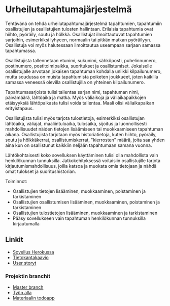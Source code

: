 # Urheilutapahtumajärjestelmä

Tehtävänä on tehdä urheilutapahtumajärjestelmä tapahtumien, tapahtumiin osallistujien ja osallistujien tulosten hallintaan. Erilaisia tapahtumia ovat hiihto, pyöräily, soutu ja hölkkä. Osallistujat ilmoittautuvat tapahtumien sarjoihin, esimerkiksi lyhyeen, normaalin tai pitkän matkan pyöräilyyn. Osallistuja voi myös halutessaan ilmoittautua useampaan sarjaan samassa tapahtumassa.

Osallistujista tallennetaan etunimi, sukunimi, sähköposti, puhelinnumero, postinumero, postitoimipaikka, suoritukset ja osallistumiset.
Jokaiselle osallistujalle arvotaan jokaisen tapahtuman kohdalla uniikki kilpailunumero, mutta soudussa on muista tapahtumista poiketen joukkueet, joten kaikilla samassa veneessä olevilla osallistujilla on yhteinen kilpailunumero.

Tapahtumasarjoista tulisi tallentaa sarjan nimi, tapahtuman nimi, päivämäärä, lähtöaika ja matka. Myös väliaikoja ja väliaikapaikkojen etäisyyksiä lähtöpaikasta tulisi voida tallentaa. Maali olisi väliaikapaikan erityistapaus.

Osallistujista tulisi myös tarjota tulostietoja, esimerkiksi osallistujan lähtöaika, väliajat, maaliintuloaika, tulosaika, sijoitus ja luonnollisesti mahdollisuudet näiden tietojen lisäämiseen tai muokkaamiseen tapahtuman aikana. Osallistujista tarjotaan myös historiatietoja, kuten hiihto, pyöräily, soutu ja hölkkäkerrat, osallistumiskerrat, "kierrosten" määrä, joita saa yhden aina kun on osallistunut kaikkiin neljään tapahtumaan samana vuonna.

Lähtökohtaisesti koko sovelluksen käyttäminen tulisi olla mahdollista vain henkilökunnan tunnuksilla. Jatkokehityksessä voitaisiin osallistujille tarjota kirjautumismahdollisuus, joilla katsoa ja muokata omia tietojaan ja nähdä omat tulokset ja suoritushistorian.

Toiminnot:
- Osallistujien tietojen lisääminen, muokkaaminen, poistaminen ja tarkistaminen
- Osallistujien osallistumisen lisääminen, muokkaaminen, poistaminen ja tarkistaminen
- Osallistujien tulostietojen lisääminen, muokkaaminen ja tarkistaminen
- Pääsy sovellukseen vain tapahtuman henkilökunnan tunnuksilla kirjautumalla

## Linkit

* [Sovellus Herokussa](https://urheilutapahtumajarjestelma.herokuapp.com/)
* [Tietokantakaavio](https://github.com/Lentsku/Urheilutapahtumajarjestelma/blob/master/documentation/Tapahtumakaavio.png)
* [User storyt](https://github.com/Lentsku/Urheilutapahtumajarjestelma/blob/master/documentation/userstory.md)

### Projektin branchit

* [Master branch](https://github.com/Lentsku/Urheilutapahtumajarjestelma/tree/master)
* [Työn alla](https://github.com/Lentsku/Urheilutapahtumajarjestelma/tree/tyonAlla)
* [Materiaalin todoapp](https://github.com/Lentsku/Urheilutapahtumajarjestelma/tree/todoapp)
